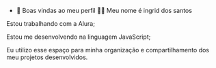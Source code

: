 - 👋 Boas vindas ao meu perfil 💙💙
Meu nome é ingrid dos santos

Estou trabalhando com a Alura; 

Estou me desenvolvendo na linguagem JavaScript; 

Eu utilizo esse espaço para minha organização e compartilhamento dos meu projetos desenvolvidos.
